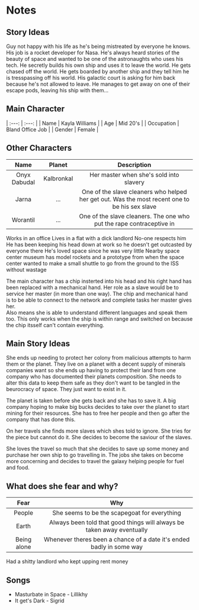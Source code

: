 # Notes

## Story Ideas

Guy not happy with his life as he's being mistreated by everyone he knows.  His job is a rocket developer for Nasa.  He's always heard stories of the beauty of space and wanted to be one of the astronaughts who uses his tech. He secretly builds his own ship and uses it to leave the world.  He gets chased off the world.  He gets boarded by another ship and they tell him he is tresspassing off his world.  His galactic court is asking for him back because he's not allowed to leave.  He manages to get away on one of their escape pods, leaving his ship with them...

## Main Character

| :---: | :---: |
| Name | Kayla Williams |
| Age | Mid 20's |
| Occupation | Bland Office Job |
| Gender | Female |

## Other Characters

| Name | Planet | Description |
| :---: | :---: | :---: |
| Onyx Dabudal | Kalbronkal | Her master when she's sold into slavery |
| Jarna | ... | One of the slave cleaners who helped her get out.  Was the most recent one to be his sex slave |
| Worantil | ... | One of the slave cleaners.  The one who put the rape contraceptive in |


Works in an office
Lives in a flat with a dick landlord
No-one respects him
He has been keeping his head down at work so he doesn't get outcasted by everyone there
He's loved space since he was very little
Nearby space center museum has model rockets and a prototype from when the space center wanted to make a small shuttle to go from the ground to the ISS without wastage

The main character has a chip insterted into his head and his right hand has been replaced with a mechanical hand.  Her role as a slave would be to service her master (in more than one way).  The chip and mechanical hand is to be able to connect to the network and complete tasks her master gives her.  
Also means she is able to understand different languages and speak them too.  This only works when the ship is within range and switched on because the chip itsself can't contain everything.

## Main Story Ideas

She ends up needing to protect her colony from malicious attempts to harm them or the planet.  They live on a planet with a decent supply of minerals companies want so she ends up having to protect their land from one company who has documented their planets composition.  She needs to alter this data to keep them safe as they don't want to be tangled in the beurocracy of space.  They just want to exist in it.

The planet is taken before she gets back and she has to save it.  A big company hoping to make big bucks decides to take over the planet to start mining for their resources.  She has to free her people and then go after the company that has done this.

On her travels she finds more slaves which shes told to ignore.  She tries for the piece but cannot do it.  She decides to become the saviour of the slaves.

She loves the travel so much that she decides to save up some money and purchase her own ship to go travelling in.  The jobs she takes on become more concerning and decides to travel the galaxy helping people for fuel and food.


## What does she fear and why?

| Fear | Why |
| :---: | :---: |
| People | She seems to be the scapegoat for everything |
| Earth | Always been told that good things will always be taken away eventually |
| Being alone | Whenever theres been a chance of a date it's ended badly in some way |

Had a shitty landlord who kept upping rent money

## Songs

- Masturbate in Space - Lillikhy
- It get's Dark - Sigrid